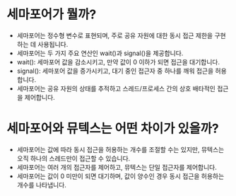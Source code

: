 
# 세마포어가 뭘까?
- 세마포어는 정수형 변수로 표현되며, 주로 공유 자원에 대한 동시 접근 제한을 구현하는 데 사용됩니다.
- 세마포어는 두 가지 주요 연산인 wait()과 signal()을 제공합니다.
- wait(): 세마포어 값을 감소시키고, 만약 값이 0 이하가 되면 접근을 대기합니다.
- signal(): 세마포어 값을 증가시키고, 대기 중인 접근자 중 하나를 깨워 접근을 허용합니다.
- 세마포어는 공유 자원의 상태를 추적하고 스레드/프로세스 간의 상호 배타적인 접근을 제어합니다.


# 세마포어와 뮤텍스는 어떤 차이가 있을까?
- 세마포어는 값에 따라 동시 접근을 허용하는 개수를 조절할 수는 있지만, 뮤텍스는 오직 하나의 스레드만이 접근할 수 있습니다.
- 세마포어는 여러 개의 접근자를 제어하고, 뮤텍스는 단일 접근자를 제어합니다.
- 세마포어는 값이 0 미만이 되면 대기하며, 값이 양수인 경우 동시 접근을 허용하는 개수를 나타냅니다.

